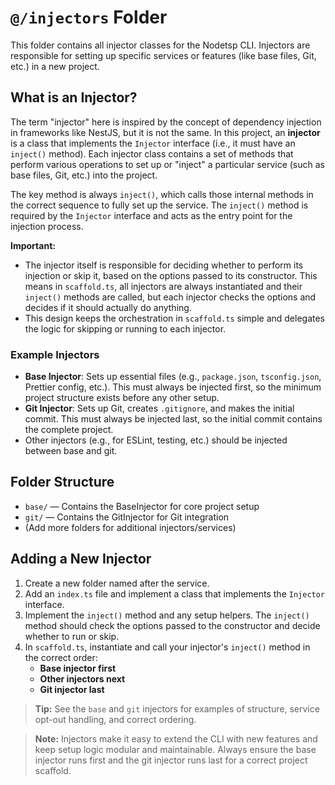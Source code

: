 # `@/injectors` Folder

This folder contains all injector classes for the Nodetsp CLI. Injectors are responsible for setting up specific services or features (like base files, Git, etc.) in a new project.

## What is an Injector?

The term "injector" here is inspired by the concept of dependency injection in frameworks like NestJS, but it is not the same. In this project, an **injector** is a class that implements the `Injector` interface (i.e., it must have an `inject()` method). Each injector class contains a set of methods that perform various operations to set up or "inject" a particular service (such as base files, Git, etc.) into the project.

The key method is always `inject()`, which calls those internal methods in the correct sequence to fully set up the service. The `inject()` method is required by the `Injector` interface and acts as the entry point for the injection process.

**Important:**

- The injector itself is responsible for deciding whether to perform its injection or skip it, based on the options passed to its constructor. This means in `scaffold.ts`, all injectors are always instantiated and their `inject()` methods are called, but each injector checks the options and decides if it should actually do anything.
- This design keeps the orchestration in `scaffold.ts` simple and delegates the logic for skipping or running to each injector.

### Example Injectors

- **Base Injector**: Sets up essential files (e.g., `package.json`, `tsconfig.json`, Prettier config, etc.). This must always be injected first, so the minimum project structure exists before any other setup.
- **Git Injector**: Sets up Git, creates `.gitignore`, and makes the initial commit. This must always be injected last, so the initial commit contains the complete project.
- Other injectors (e.g., for ESLint, testing, etc.) should be injected between base and git.

## Folder Structure

- `base/` — Contains the BaseInjector for core project setup
- `git/` — Contains the GitInjector for Git integration
- (Add more folders for additional injectors/services)

## Adding a New Injector

1. Create a new folder named after the service.
2. Add an `index.ts` file and implement a class that implements the `Injector` interface.
3. Implement the `inject()` method and any setup helpers. The `inject()` method should check the options passed to the constructor and decide whether to run or skip.
4. In `scaffold.ts`, instantiate and call your injector's `inject()` method in the correct order:
   - **Base injector first**
   - **Other injectors next**
   - **Git injector last**

> **Tip:** See the `base` and `git` injectors for examples of structure, service opt-out handling, and correct ordering.

> **Note:** Injectors make it easy to extend the CLI with new features and keep setup logic modular and maintainable. Always ensure the base injector runs first and the git injector runs last for a correct project scaffold.
